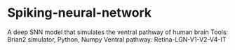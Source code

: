 # Spiking-neural-network
A deep SNN model that simulates the ventral pathway of human brain
Tools: Brian2 simulator, Python, Numpy
Ventral pathway: Retina-LGN-V1-V2-V4-IT
